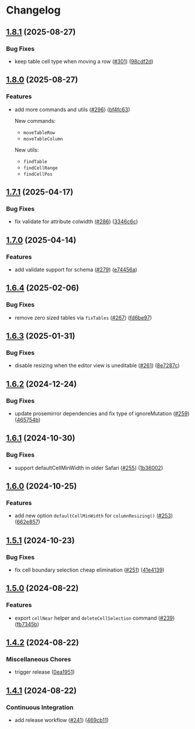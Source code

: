 # Changelog

## [1.8.1](https://github.com/ProseMirror/prosemirror-tables/compare/v1.8.0...v1.8.1) (2025-08-27)


### Bug Fixes

* keep table cell type when moving a row ([#301](https://github.com/ProseMirror/prosemirror-tables/issues/301)) ([98cdf2d](https://github.com/ProseMirror/prosemirror-tables/commit/98cdf2d07e99acbd0e6aecfcc6f8acba2f0e7e65))

## [1.8.0](https://github.com/ProseMirror/prosemirror-tables/compare/v1.7.1...v1.8.0) (2025-08-27)


### Features

* add more commands and utils ([#296](https://github.com/ProseMirror/prosemirror-tables/issues/296)) ([bf4fc63](https://github.com/ProseMirror/prosemirror-tables/commit/bf4fc6332425f1d1689c29ecc4b70d722053dec8))

  New commands:

  - `moveTableRow`
  - `moveTableColumn`

  New utils:

  - `findTable`
  - `findCellRange`
  - `findCellPos`

## [1.7.1](https://github.com/ProseMirror/prosemirror-tables/compare/v1.7.0...v1.7.1) (2025-04-17)


### Bug Fixes

* fix validate for attribute colwidth ([#286](https://github.com/ProseMirror/prosemirror-tables/issues/286)) ([3346c6c](https://github.com/ProseMirror/prosemirror-tables/commit/3346c6c798f462a4f3d1c5ab47a2f74d62a07921))

## [1.7.0](https://github.com/ProseMirror/prosemirror-tables/compare/v1.6.4...v1.7.0) (2025-04-14)


### Features

* add validate support for schema ([#279](https://github.com/ProseMirror/prosemirror-tables/issues/279)) ([e74456a](https://github.com/ProseMirror/prosemirror-tables/commit/e74456a58caf381b375920f1cd752ef063acb98a))

## [1.6.4](https://github.com/ProseMirror/prosemirror-tables/compare/v1.6.3...v1.6.4) (2025-02-06)


### Bug Fixes

* remove zero sized tables via `fixTables` ([#267](https://github.com/ProseMirror/prosemirror-tables/issues/267)) ([fd6be97](https://github.com/ProseMirror/prosemirror-tables/commit/fd6be971b799b5c6d2c1a30a52032831e5fedddc))

## [1.6.3](https://github.com/ProseMirror/prosemirror-tables/compare/v1.6.2...v1.6.3) (2025-01-31)


### Bug Fixes

* disable resizing when the editor view is uneditable ([#261](https://github.com/ProseMirror/prosemirror-tables/issues/261)) ([8e7287c](https://github.com/ProseMirror/prosemirror-tables/commit/8e7287cfa47bab0da9a9e38cd9f65c7ece95d67d))

## [1.6.2](https://github.com/ProseMirror/prosemirror-tables/compare/v1.6.1...v1.6.2) (2024-12-24)


### Bug Fixes

* update prosemirror dependencies and fix type of ignoreMutation ([#259](https://github.com/ProseMirror/prosemirror-tables/issues/259)) ([465754b](https://github.com/ProseMirror/prosemirror-tables/commit/465754b97ecbca4778e0cc667511cd59f16db92a))

## [1.6.1](https://github.com/ProseMirror/prosemirror-tables/compare/v1.6.0...v1.6.1) (2024-10-30)


### Bug Fixes

* support defaultCellMinWidth in older Safari ([#255](https://github.com/ProseMirror/prosemirror-tables/issues/255)) ([1b36002](https://github.com/ProseMirror/prosemirror-tables/commit/1b36002196b6bdad11fce40b5a03e15a934f03e6))

## [1.6.0](https://github.com/ProseMirror/prosemirror-tables/compare/v1.5.1...v1.6.0) (2024-10-25)


### Features

* add new option `defaultCellMinWidth` for `columnResizing()` ([#253](https://github.com/ProseMirror/prosemirror-tables/issues/253)) ([662e857](https://github.com/ProseMirror/prosemirror-tables/commit/662e857d87fafcb5f77247205c2e91d392b7401d))

## [1.5.1](https://github.com/ProseMirror/prosemirror-tables/compare/v1.5.0...v1.5.1) (2024-10-23)


### Bug Fixes

* fix cell boundary selection cheap elimination ([#251](https://github.com/ProseMirror/prosemirror-tables/issues/251)) ([41e4139](https://github.com/ProseMirror/prosemirror-tables/commit/41e4139073f2e97bc86987adf80c7f3fa5a6dbda))

## [1.5.0](https://github.com/ProseMirror/prosemirror-tables/compare/v1.4.2...v1.5.0) (2024-08-22)


### Features

* export `cellNear` helper and `deleteCellSelection` command ([#239](https://github.com/ProseMirror/prosemirror-tables/issues/239)) ([fb7345b](https://github.com/ProseMirror/prosemirror-tables/commit/fb7345b2f39a8f022e3be32e4022d8697e683d6c))

## [1.4.2](https://github.com/ProseMirror/prosemirror-tables/compare/v1.4.1...v1.4.2) (2024-08-22)


### Miscellaneous Chores

* trigger release ([0ea1951](https://github.com/ProseMirror/prosemirror-tables/commit/0ea1951a22fc0e70713a26ce87e2875cae6b5887))

## [1.4.1](https://github.com/ProseMirror/prosemirror-tables/compare/v1.4.0...v1.4.1) (2024-08-22)


### Continuous Integration

* add release workflow ([#241](https://github.com/ProseMirror/prosemirror-tables/issues/241)) ([469cb11](https://github.com/ProseMirror/prosemirror-tables/commit/469cb11d2e3aa9e1b5b3e2a540431da69f1d64a1))
